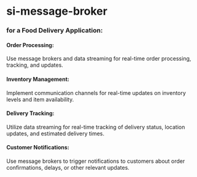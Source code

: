 # si-message-broker

### for a Food Delivery Application: ###
#### Order Processing: ####

Use message brokers and data streaming for real-time order processing, tracking, and updates.
#### Inventory Management: ####

Implement communication channels for real-time updates on inventory levels and item availability.
#### Delivery Tracking: ####

Utilize data streaming for real-time tracking of delivery status, location updates, and estimated delivery times.
#### Customer Notifications: ####

Use message brokers to trigger notifications to customers about order confirmations, delays, or other relevant updates.
